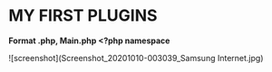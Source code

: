 # MY FIRST PLUGINS

<b> Format .php, Main.php <?php namespace</b>

![screenshot](Screenshot_20201010-003039_Samsung Internet.jpg)
